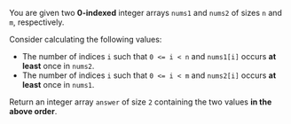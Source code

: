 You are given two **0-indexed** integer arrays `nums1` and `nums2` of sizes `n` and `m`, respectively.

Consider calculating the following values:

- The number of indices `i` such that `0 <= i < n` and `nums1[i]` occurs **at least** once in `nums2`.
- The number of indices `i` such that `0 <= i < m` and `nums2[i]` occurs **at least** once in `nums1`.

Return an integer array `answer` of size `2` containing the two values **in the above order**.